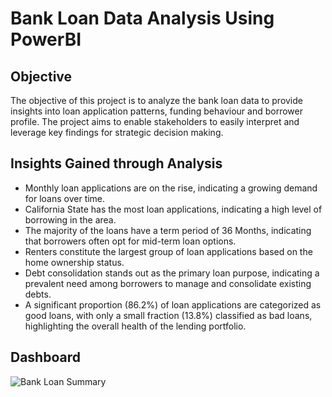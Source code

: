 # Bank Loan Data Analysis Using PowerBI 

## Objective

The objective of this project is to analyze the bank loan data to provide insights into loan application patterns, funding behaviour and borrower profile. The project aims to enable stakeholders to easily interpret and leverage key findings for strategic decision making.  

## Insights Gained through Analysis

+ Monthly loan applications are on the rise, indicating a growing demand for loans over time.
+ California State has the most loan applications, indicating a high level of borrowing in the area.
+ The majority of the loans have a term period of 36 Months, indicating that borrowers often opt for mid-term loan options.
+ Renters constitute the largest group of loan applications based on the home ownership status.
+ Debt consolidation stands out as the primary loan purpose, indicating a prevalent need among borrowers to manage and consolidate existing debts.
+ A significant proportion (86.2%) of loan applications are categorized as good loans, with only a small fraction (13.8%) classified as bad loans, highlighting the overall health of the lending portfolio.

## Dashboard

![Bank Loan Summary](https://github.com/pratik2124/PowerBI_Bank_Loan_Data_Analysis/assets/156676954/fe18123e-d54e-4ded-aca9-db9dd141deb1)


 






